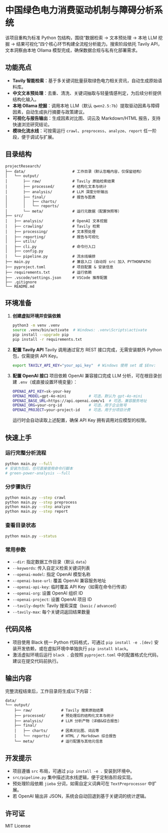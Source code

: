 # 中国绿色电力消费驱动机制与障碍分析系统

该项目重构为标准 Python 包结构，围绕“数据检索 → 文本预处理 → 本地 LLM 挖掘 → 结果可视化”四个核心环节构建全流程分析能力。搜索阶段依托 Tavily API，文本洞察由本地 Ollama 模型完成，确保数据合规与私有化部署需求。

## 功能亮点
- **Tavily 智能检索**：基于多关键词批量获取绿色电力相关资讯，自动生成原始语料库。
- **中文文本预处理**：去重、清洗、关键词抽取与轻量情感判定，为后续分析提供结构化输入。
- **本地 Ollama 挖掘**：调用本地 LLM（默认 `qwen2.5:7b`）提取驱动因素与障碍因素，自动生成执行摘要与政策建议。
- **可视化与报告输出**：生成因素对比图、词云及 Markdown/HTML 报告，支持快速浏览研究结论。
- **模块化流水线**：可按需运行 `crawl`、`preprocess`、`analyze`、`report` 任一阶段，便于调试与扩展。

## 目录结构
```
projectResearch/
├── data/                     # 工作目录（默认忽略内容，仅保留结构）
│   └── output/
│       ├── raw/              # Tavily 原始检索结果
│       ├── processed/        # 结构化文本与统计
│       ├── analysis/         # LLM 深度分析输出
│       ├── final/            # 报告与图表
│       │   ├── charts/
│       │   └── reports/
│       └── meta/             # 运行元数据（配置快照等）
├── src/
│   ├── analysis/             # OpenAI 文本挖掘
│   ├── crawling/             # Tavily 检索
│   ├── processing/           # 文本预处理
│   ├── reporting/            # 报告与可视化
│   ├── utils/
│   ├── cli.py                # 命令行入口
│   ├── config.py
│   └── pipeline.py           # 流水线编排
├── main.py                   # 兼容入口（自动将 src 加入 PYTHONPATH）
├── pyproject.toml            # 项目配置 & 安装信息
├── requirements.txt          # 运行依赖
├── .vscode/settings.json     # VSCode 推荐配置
├── .gitignore
└── README.md
```

## 环境准备
1. **创建虚拟环境并安装依赖**
   ```bash
   python3 -m venv .venv
   source .venv/bin/activate  # Windows: .venv\Scripts\activate
   pip install --upgrade pip
   pip install -r requirements.txt
   ```

2. **配置 Tavily API**
   Tavily 调用通过官方 REST 接口完成，无需安装额外 Python 包，仅需提供 API Key。
   ```bash
   export TAVILY_API_KEY="your_api_key"  # Windows 使用 set 或 $Env:
   ```

3. **配置 OpenAI 接口**
   项目依赖 OpenAI 兼容接口完成 LLM 分析，可在根目录创建 `.env`（或直接设置环境变量）：
   ```bash
   OPENAI_API_KEY=sk-your-key
   OPENAI_MODEL=gpt-4o-mini          # 可选，默认为 gpt-4o-mini
   OPENAI_BASE_URL=https://api.openai.com/v1  # 可选，兼容服务地址
   OPENAI_ORG=your-org-id            # 可选，用于企业账号
   OPENAI_PROJECT=your-project-id    # 可选，用于分项目计费
   ```
   运行时会自动读取上述配置，确保 API Key 拥有调用对应模型的权限。

## 快速上手
### 运行完整分析流程
```bash
python main.py --full
# 安装为包后，也可直接使用命令行脚本
# green-power-analysis --full
```

### 分步骤执行
```bash
python main.py --step crawl
python main.py --step preprocess
python main.py --step analyze
python main.py --step report
```

### 查看目录状态
```bash
python main.py --status
```

### 常用参数
- `--dir`: 指定数据工作目录（默认 `data`）
- `--keywords`: 传入自定义检索关键词列表
- `--openai-model`: 指定 OpenAI 模型名称
- `--openai-base-url`: 覆盖 OpenAI 兼容服务地址
- `--openai-api-key`: 临时覆盖 API Key（如需在命令行传递）
- `--openai-org`: 设置 OpenAI 组织 ID
- `--openai-project`: 设置 OpenAI 项目 ID
- `--tavily-depth`: Tavily 搜索深度（`basic` / `advanced`）
- `--tavily-max`: 每个关键词返回结果数量

## 代码风格
- 项目使用 Black 统一 Python 代码格式，可通过 `pip install -e .[dev]` 安装开发依赖，或在虚拟环境中单独执行 `pip install black`。
- 激活虚拟环境后运行 `black .` 会按照 `pyproject.toml` 中的配置格式化代码，建议在提交代码前执行。

## 输出内容
完整流程结束后，工作目录将生成以下内容：
```
data/
└── output/
    ├── raw/             # Tavily 搜索原始结果
    ├── processed/       # 预处理后的结构化文本与统计
    ├── analysis/        # LLM 分析产物（详细&综合报告）
    ├── final/
    │   ├── charts/      # 因素对比图、词云等
    │   └── reports/     # HTML / Markdown 综合报告
    └── meta/            # 运行配置与其他元信息
```

## 开发提示
- 项目遵循 `src` 布局，可通过 `pip install -e .` 安装到环境中。
- `src/pipeline.py` 集中描述流水线逻辑，便于定制各阶段实现。
- 预处理阶段依赖 `jieba` 分词，如需自定义词典可在 `TextPreprocessor` 中扩展。
- 若 OpenAI 输出非 JSON，系统会自动回退到基于关键词的统计逻辑。

## 许可证
MIT License
